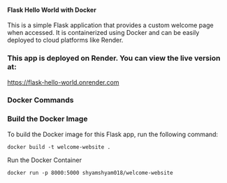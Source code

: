 #### Flask Hello World with Docker
This is a simple Flask application that provides a custom welcome page when accessed. It is containerized using Docker and can be easily deployed to cloud platforms like Render.

### This app is deployed on Render. You can view the live version at:
https://flask-hello-world.onrender.com

### Docker Commands
### Build the Docker Image

To build the Docker image for this Flask app, run the following command:
```
docker build -t welcome-website .
```
Run the Docker Container
```
docker run -p 8000:5000 shyamshyam018/welcome-website
```


